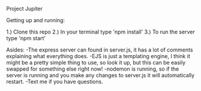 Project Jupiter

Getting up and running:

1.) Clone this repo
2.) In your terminal type 'npm install'
3.) To run the server type 'npm start'

Asides:
    -The express server can found in server.js, it has a lot of comments explaining what everything does.
    -EJS is just a templating engine, I think it might be a pretty simple thing to use, so look it up, but this can be easily swapped for something else right now!
    -nodemon is running, so if the server is running and you make any changes to server.js it will automatically restart.
    -Text me if you have questions.
